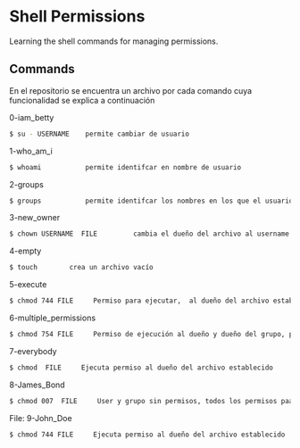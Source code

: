 # Shell Permissions

Learning the shell commands for managing permissions.

## Commands

En el repositorio se encuentra un archivo por cada comando cuya funcionalidad se explica a continuación

 0-iam_betty
```bash
$ su - USERNAME    permite cambiar de usuario
```

1-who_am_i
```bash
$ whoami           permite identifcar en nombre de usuario
```

2-groups
```bash
$ groups           permite identifcar los nombres en los que el usuario está
```

3-new_owner
```bash
$ chown USERNAME  FILE         cambia el dueño del archivo al username establecido
```

4-empty
```bash
$ touch 	   crea un archivo vacío
```

5-execute
```bash
$ chmod 744 FILE     Permiso para ejecutar,  al dueño del archivo establecido
```

6-multiple_permissions
```bash
$ chmod 754 FILE     Permiso de ejecución al dueño y dueño del grupo, permiso de lectura a otros
```

7-everybody
```bash
$ chmod  FILE     Ejecuta permiso al dueño del archivo establecido
```

8-James_Bond
```bash
$ chmod 007  FILE     User y grupo sin permisos, todos los permisos paa otros
```

File: 9-John_Doe
```bash
$ chmod 744 FILE     Ejecuta permiso al dueño del archivo establecido
```